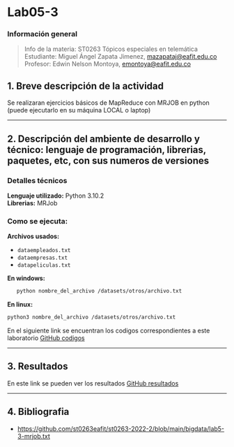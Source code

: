 # **Lab05-3**

### **Información general**  
> Info de la materia: ST0263 Tópicos especiales en telemática  
> Estudiante: Miguel Ángel Zapata Jimenez, mazapataj@eafit.edu.co  
> Profesor: Edwin Nelson Montoya, emontoya@eafit.edu.co

## **1. Breve descripción de la actividad**  
Se realizaran ejercicios básicos de MapReduce con MRJOB en python (puede ejecutarlo en su máquina LOCAL o laptop)  
  
---  
  
## **2. Descripción del ambiente de desarrollo y técnico: lenguaje de programación, librerias, paquetes, etc, con sus numeros de versiones**  
  
### **Detalles técnicos**  
  
**Lenguaje utilizado:** Python 3.10.2  
**Librerias:** MRJob  

### **Como se ejecuta:**  
  
**Archivos usados:**  
* `dataempleados.txt`  
* `dataempresas.txt`  
* `datapeliculas.txt`
  
**En windows:**  
```bash 
   python nombre_del_archivo /datasets/otros/archivo.txt  
```  
  
**En linux:**  
```bash  
python3 nombre_del_archivo /datasets/otros/archivo.txt 
```  
  
En el siguiente link se encuentran los codigos correspondientes a este laboratorio [GitHub codigos]()
  
---  
  
## **3. Resultados**  
  
En este link se pueden ver los resultados [GitHub resultados]()  
  
  
---  
  
## **4. Bibliografia**  
  
* https://github.com/st0263eafit/st0263-2022-2/blob/main/bigdata/lab5-3-mrjob.txt
